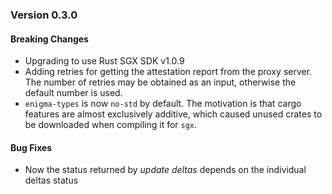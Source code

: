 ### Version 0.3.0

#### Breaking Changes

* Upgrading to use Rust SGX SDK v1.0.9
* Adding retries for getting the attestation report from the proxy server. The number of retries may be obtained as an input, otherwise the default number is used.
* `enigma-types` is now `no-std` by default. The motivation is that cargo features are almost exclusively additive, which caused unused crates to be downloaded when compiling it for `sgx`.

#### Bug Fixes

* Now the status returned by _update deltas_ depends on the individual deltas status